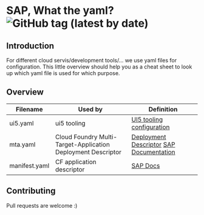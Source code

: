 
# SAP, What the yaml? ![GitHub tag (latest by date)](https://img.shields.io/github/v/tag/christianp86/sapwtyaml)

## Introduction
For different cloud servis/development tools/... we use yaml files for configuration.
This little overview should help you as a cheat sheet to look up which yaml file is used for which purpose.

## Overview
|Filename|Used by|Definition|
|---|---|---|
|ui5.yaml|ui5 tooling|[UI5 tooling configuration](https://sap.github.io/ui5-tooling/pages/Configuration/)|
|mta.yaml|Cloud Foundry Multi-Target-Application Deployment Descriptor|[Deployment Descriptor](https://github.com/cloudfoundry-incubator/multiapps-controller/wiki/Deployment-Descriptor) [SAP Documentation](https://help.sap.com/viewer/825270ffffe74d9f988a0f0066ad59f0/CF/en-US/26d41dcc35ab4c458c2e3714ec422b80.html)|
|manifest.yaml|CF application descriptor|[SAP Docs](https://help.sap.com/viewer/65de2977205c403bbc107264b8eccf4b/Cloud/en-US/40a8f8f6f1724e0ca0fd2a8777f45504.html)|

## Contributing
Pull requests are welcome :)
